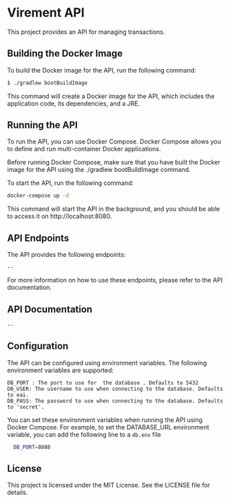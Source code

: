 # Virement API

This project provides an API for managing transactions.

## Building the Docker Image

To build the Docker image for the API, run the following command:

```bash
$ ./gradlew bootBuildImage
```

This command will create a Docker image for the API, which includes the application code, its dependencies, and a JRE.

## Running the API

To run the API, you can use Docker Compose. Docker Compose allows you to define and run multi-container Docker applications.

Before running Docker Compose, make sure that you have built the Docker image for the API using the ./gradlew bootBuildImage command.

To start the API, run the following command:

```bash
docker-compose up -d
```

This command will start the API in the background, and you should be able to access it on http://localhost:8080.

## API Endpoints

The API provides the following endpoints:
```
--
```
For more information on how to use these endpoints, please refer to the API documentation.

## API Documentation

```
--
```
## Configuration

The API can be configured using environment variables. The following environment variables are supported:

    DB_PORT : The port to use for  the database . Defaults to 5432
    DB_USER: The username to use when connecting to the database. Defaults to eai.
    DB_PASS: The password to use when connecting to the database. Defaults to 'secret'.

You can set these environment variables when running the API using Docker Compose. For example, to set the DATABASE_URL environment variable, you can add the following line to a `db.env` file

```bash
  DB_PORT=8088
```

## License

This project is licensed under the MIT License. See the LICENSE file for details.
